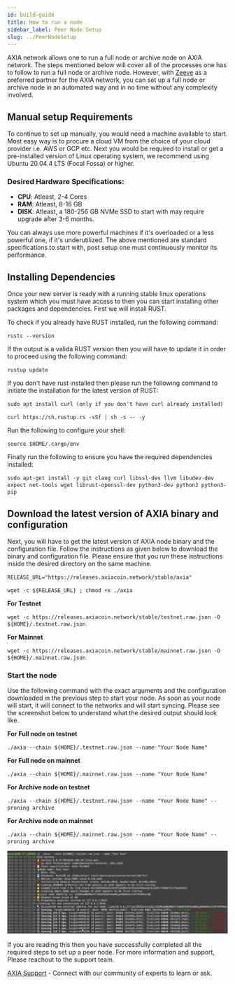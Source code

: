 ```yaml
---
id: build-guide
title: How to run a node
sidebar_label: Peer Node Setup
slug: ../PeerNodeSetup
---
```


AXIA network allows one to run a full node or archive node on AXIA network. The steps mentioned below will cover all of the processes one has to follow to run a full node or archive node. However, with [Zeeve](https://www.zeeve.io) as a preferred partner for the AXIA network, you can set up a full node or archive node in an automated way and in no time without any complexity involved.

## Manual setup Requirements
To continue to set up manually, you would need a machine available to start. Most easy way is to procure a cloud VM from the choice of your cloud provider i.e. AWS or GCP etc. Next you would be required to install or get a pre-installed version of Linux operating system, we recommend using Ubuntu 20.04.4 LTS (Focal Fossa) or higher.

### Desired Hardware Specifications:
* **CPU**: Atleast, 2-4 Cores
* **RAM**: Atleast, 8-16 GB
* **DISK**: Atleast, a 180-256 GB NVMe SSD to start with may  require upgrade after 3-6 months.

You can always use more powerful machines if it's overloaded or a less powerful one, if it's underutilized. The above mentioned are standard specifications to start with, post setup one must continuously monitor its performance.

## Installing Dependencies
Once your new server is ready with a running stable linux operations system which you must have access to then you can start installing other packages and dependencies. First we will install RUST.

To check if you already have RUST installed, run the following command:
```
rustc --version
```
If the output is a valida RUST version then you will have to update it in order to proceed using the following command:
```
rustup update
```
If you don't have rust installed then please run  the following command to initiate the installation for the latest version of RUST:
```
sudo apt install curl (only if you don't have curl already installed)
```
```
curl https://sh.rustup.rs -sSf | sh -s -- -y
```
Run the following to configure your shell:
```
source $HOME/.cargo/env
```
Finally run the following to ensure you have the required dependencies installed:
```
sudo apt-get install -y git clang curl libssl-dev llvm libudev-dev expect net-tools wget librust-openssl-dev python3-dev python3 python3-pip
```
## Download the latest version of AXIA binary and configuration

Next, you will have to get the latest version of AXIA node binary and the configuration file. Follow the instructions as given below to download the binary and configuration file. Please ensure that you run these instructions inside the desired directory on the same machine.
```
RELEASE_URL="https://releases.axiacoin.network/stable/axia"
```
```
wget -c ${RELEASE_URL} ; chmod +x ./axia
```
**For Testnet**
```
wget -c https://releases.axiacoin.network/stable/testnet.raw.json -O ${HOME}/.testnet.raw.json
```
**For Mainnet**
```
wget -c https://releases.axiacoin.network/stable/mainnet.raw.json -O ${HOME}/.mainnet.raw.json
```

### Start the node
Use the following command with the exact arguments and the configuration downloaded in the previous step to start your node. As soon as your node will start, it will connect to the networks and will start syncing. Please see the screenshot below to understand what the desired output should look like.

**For Full node on testnet**

```
./axia --chain ${HOME}/.testnet.raw.json --name "Your Node Name"
```
**For Full node on mainnet**
```
./axia --chain ${HOME}/.mainnet.raw.json --name "Your Node Name"
```
**For Archive node on testnet**
```
./axia --chain ${HOME}/.testnet.raw.json --name "Your Node Name" --pruning archive
```

**For Archive node on mainnet**
```
./axia --chain ${HOME}/.mainnet.raw.json --name "Your Node Name" --pruning archive
```

![peernode](../assets/peernode/peer_node_setup.png)

If you are reading this then you have successfully completed all the required steps to set up a peer node. For more information and support, Please reachout to the support team.


[AXIA Support](https://discord.gg/axianetwork) - Connect with our community of experts to learn or ask.
